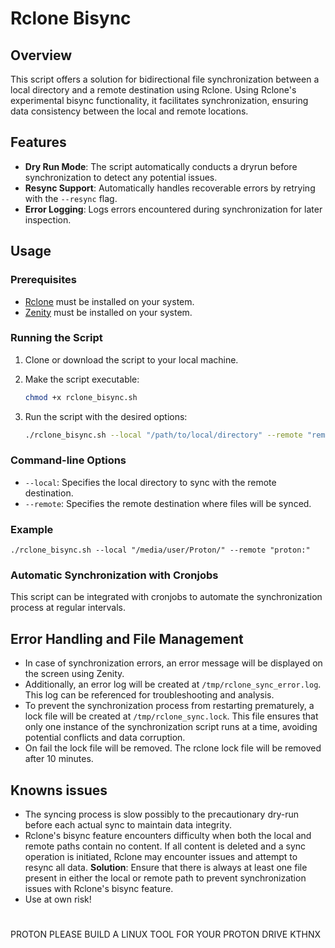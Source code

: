 # Rclone Bisync

## Overview

This script offers a solution for bidirectional file synchronization between a local directory and a remote destination using Rclone. Using Rclone's experimental bisync functionality, it facilitates synchronization, ensuring data consistency between the local and remote locations.

## Features

- **Dry Run Mode**: The script automatically conducts a dryrun before synchronization to detect any potential issues.
- **Resync Support**: Automatically handles recoverable errors by retrying with the `--resync` flag.
- **Error Logging**: Logs errors encountered during synchronization for later inspection.

## Usage

### Prerequisites

- [Rclone](https://rclone.org/) must be installed on your system.
- [Zenity](https://help.gnome.org/users/zenity/stable/) must be installed on your system.
### Running the Script

1. Clone or download the script to your local machine.
2. Make the script executable:
    ```bash
    chmod +x rclone_bisync.sh
    ```
3. Run the script with the desired options:

    ```bash
    ./rclone_bisync.sh --local "/path/to/local/directory" --remote "remote:directory"
    ```

### Command-line Options

- `--local`: Specifies the local directory to sync with the remote destination.
- `--remote`: Specifies the remote destination where files will be synced.

### Example

    ./rclone_bisync.sh --local "/media/user/Proton/" --remote "proton:"

### Automatic Synchronization with Cronjobs

This script can be integrated with cronjobs to automate the synchronization process at regular intervals.

## Error Handling and File Management

- In case of synchronization errors, an error message will be displayed on the screen using Zenity.
- Additionally, an error log will be created at `/tmp/rclone_sync_error.log`. This log can be referenced for troubleshooting and analysis.
- To prevent the synchronization process from restarting prematurely, a lock file will be created at `/tmp/rclone_sync.lock`. This file ensures that only one instance of the synchronization script runs at a time, avoiding potential conflicts and data corruption.
- On fail the lock file will be removed. The rclone lock file will be removed after 10 minutes.

## Knowns issues

- The syncing process is slow possibly to the precautionary dry-run before each actual sync to maintain data integrity.
- Rclone's bisync feature encounters difficulty when both the local and remote paths contain no content. If all content is deleted and a sync operation is initiated, Rclone may encounter issues and attempt to resync all data. **Solution**: Ensure that there is always at least one file present in either the local or remote path to prevent synchronization issues with Rclone's bisync feature.
- Use at own risk!


# 

PROTON PLEASE BUILD A LINUX TOOL FOR YOUR PROTON DRIVE KTHNX
